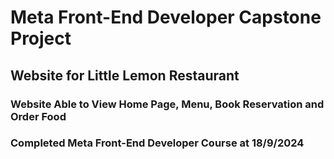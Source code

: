 <h1>Meta Front-End Developer Capstone Project</h1>
<h2>Website for Little Lemon Restaurant</h2>
<h3>Website Able to View Home Page, Menu, Book Reservation and Order Food</h3>
<h3>Completed Meta Front-End Developer Course at 18/9/2024</h3>

